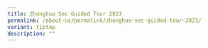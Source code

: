 ```yaml
---
title: Zhonghua Sec Guided Tour 2023
permalink: /about-us/permalink/zhonghua-sec-guided-tour-2023/
variant: tiptap
description: ""
---
```

